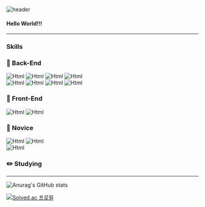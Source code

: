 <!--
**jeongmisnu/jeongmisnu** is a ✨ _special_ ✨ repository because its `README.md` (this file) appears on your GitHub profile.

Here are some ideas to get you started:

- 🔭 I’m currently working on ...
- 🌱 I’m currently learning ...
- 👯 I’m looking to collaborate on ...
- 🤔 I’m looking for help with ...
- 💬 Ask me about ...
- 📫 How to reach me: ...
- 😄 Pronouns: ...
- ⚡ Fun fact: ...
- <img alt="Html" src ="https://img.shields.io/badge/원하는 아이콘.svg?&style=for-the-badge&logo=벳지내 글자&logoColor=벳지 글자 색"/>
-->
![header](https://capsule-render.vercel.app/api?type=waving&color=auto&text=JeongMinsu)

#### Hello World!!!

---

### Skills

### :floppy_disk: Back-End

<img alt="Html" src ="https://img.shields.io/badge/-Node.js-339933?logo=node.js&logoColor=white"/> <img alt="Html" src ="https://img.shields.io/badge/-TypeScript-3178C6?logo=typescript&logoColor=white"/> <img alt="Html" src ="https://img.shields.io/badge/-JavaScript-F7DF1E?logo=javascript&logoColor=white"/> <img alt="Html" src ="https://img.shields.io/badge/-Python-3776AB?logo=Python&logoColor=white"/><br/> <img alt="Html" src ="https://img.shields.io/badge/-Mysql-4479A1?logo=mysql&logoColor=white"/> <img alt="Html" src ="https://img.shields.io/badge/-MongoDB-47Aw48?logo=mongodb&logoColor=white"/> <img alt="Html" src ="https://img.shields.io/badge/-SQLite-003B57?logo=sqlite&logoColor=white"/> <img alt="Html" src ="https://img.shields.io/badge/-Redis-DC382D?logo=redis&logoColor=white"/>

### :crystal_ball: Front-End

<img alt="Html" src ="https://img.shields.io/badge/-HTML5-E34F26?logo=html5&logoColor=white"/> <img alt="Html" src ="https://img.shields.io/badge/-CSS3-1572B6?logo=css3&logoColor=white"/>

### 🌱 Novice

<img alt="Html" src ="https://img.shields.io/badge/-React-61DAFF?logo=react&logoColor=white"/> <img alt="Html" src ="https://img.shields.io/badge/-jquery-0769AD?logo=jquery&logoColor=white"/> <br/> <img alt="Html" src ="https://img.shields.io/badge/-Jinja-B41717?logo=jinja&logoColor=white"/>

### :pencil2: Studying


---

![Anurag's GitHub stats](https://github-readme-stats.vercel.app/api?username=jeongmisnu&show_icons=true&theme=swift)

[![Solved.ac
프로필](http://mazassumnida.wtf/api/v2/generate_badge?boj=bookaddiction)](https://solved.ac/bookaddiction)
